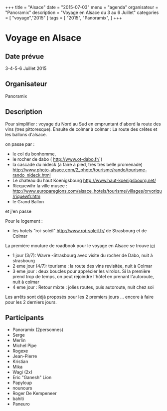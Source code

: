 +++
title = "Alsace"
date = "2015-07-03"
menu = "agenda"
organisateur = "Panoramix"
description = "Voyage en Alsace du 3 au 6 Juillet"
categories = [
    "voyage","2015"
]
tags = [
    "2015",
    "Panoramix",
]
+++

# Voyage en Alsace

## Date prévue

3-4-5-6 Juillet 2015

## Organisateur

Panoramix

## Description

Pour simplifier : voyage du Nord au Sud en empruntant d'abord la route des
vins (tres pittoresque).
Ensuite de colmar à colmar : La route des crêtes et les ballons d'alsace.

on passe par :
- le col du bonhomme,
- le rocher de dabo ( http://www.ot-dabo.fr/ )
- la cascade du nideck (a faire a pied, tres tres belle promenade)
http://www.photo-alsace.com/2_photo/tourisme/rando/tourisme-rando_nideck.html
- Le chateau du haut Koenigsbourg http://www.haut-koenigsbourg.net/
- Ricquewihr la ville musee :
http://www.europaregions.com/alsace_hotels/tourisme/villages/orvoriqu/riquewfr.htm
- le Grand Ballon

et j'en passe

Pour le logement :
-  les hotels "roi-soleil" http://www.roi-soleil.fr/ de Strasbourg et de Colmar


La première mouture de roadbook pour le voyage en Alsace se trouve [ici](https://www.dropbox.com/sh/o75l5o164bws9pd/AAAU3vdnSZQH4SEt9SG6L20Fa?dl=0/AAAU3vdnSZQH4SEt9SG6L20Fa?dl=0)

- 1 jour (3/7): Wavre -Strasbourg avec visite du rocher de Dabo, nuit à strasbourg
- 2 eme jour (4/7): tourisme : la route des vins revisitée, nuit à Colmar
- 3 eme jour : deux boucles pour apprécier les virolos. Si la première prend trop de temps, on peut rejoindre l'hôtel en prenant l'autoroute, nuit à colmar
- 4 eme jour : Retour mixte : jolies routes, puis autoroute, nuit chez soi

Les arrêts sont déjà proposés pour les 2 premiers jours ... encore à faire pour les 2 derniers jours.

## Participants
- Panoramix (2personnes)
- Serge
- Merlin
- Michel Pipe
- Rogexe
- Jean-Pierre
- Kristian
- Mika
- Wagi (2x)
- Eric "Ganesh" Lion
- Papyloup
- nounours
- Roger De Kempeneer
- bahiti
- Paneuro
